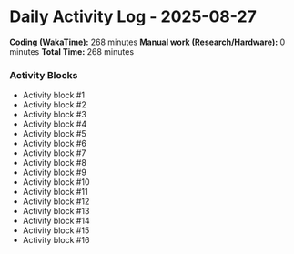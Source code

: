 # Daily Activity Log - 2025-08-27

**Coding (WakaTime):** 268 minutes
**Manual work (Research/Hardware):** 0 minutes
**Total Time:** 268 minutes

### Activity Blocks
- Activity block #1
- Activity block #2
- Activity block #3
- Activity block #4
- Activity block #5
- Activity block #6
- Activity block #7
- Activity block #8
- Activity block #9
- Activity block #10
- Activity block #11
- Activity block #12
- Activity block #13
- Activity block #14
- Activity block #15
- Activity block #16
